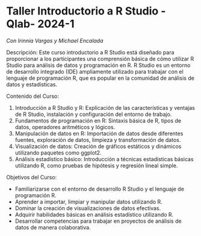 # Taller Introductorio a R Studio - Qlab- 2024-1

*Con Irinnia Vargas y Michael Encalada*

Descripción:
Este curso introductorio a R Studio está diseñado para proporcionar a los participantes una comprensión básica de cómo utilizar R Studio para análisis de datos y programación en R. R Studio es un entorno de desarrollo integrado (IDE) ampliamente utilizado para trabajar con el lenguaje de programación R, que es popular en la comunidad de análisis de datos y estadísticas.

Contenido del Curso:

1. Introducción a R Studio y R: Explicación de las características y ventajas de R Studio, instalación y configuración del entorno de trabajo.
2. Fundamentos de programación en R: Sintaxis básica de R, tipos de datos, operadores aritméticos y lógicos.
3. Manipulación de datos en R: Importación de datos desde diferentes fuentes, exploración de datos, limpieza y transformación de datos.
4. Visualización de datos: Creación de gráficos estáticos y dinámicos utilizando paquetes como ggplot2.
5. Análisis estadístico básico: Introducción a técnicas estadísticas básicas utilizando R, como pruebas de hipótesis y regresión lineal simple.

Objetivos del Curso:

- Familiarizarse con el entorno de desarrollo R Studio y el lenguaje de programación R.
- Aprender a importar, limpiar y manipular datos utilizando R.
- Dominar la creación de visualizaciones de datos efectivas.
- Adquirir habilidades básicas en análisis estadístico utilizando R.
- Desarrollar competencias para trabajar en proyectos de análisis de datos de manera colaborativa.
